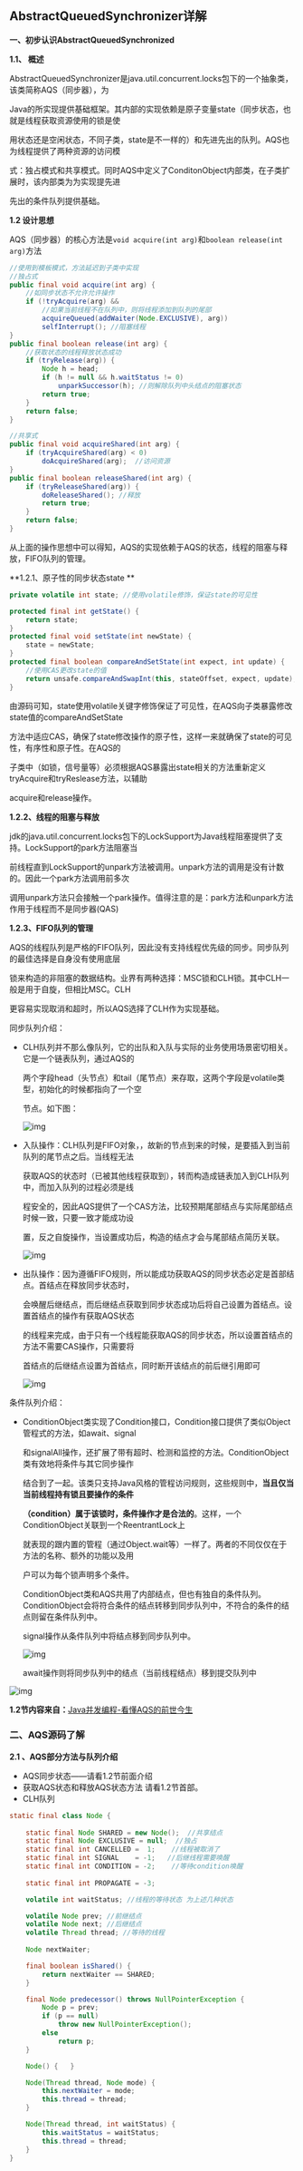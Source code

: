 ## AbstractQueuedSynchronizer详解

**一、初步认识AbstractQueuedSynchronized**

**1.1、 概述**

AbstractQueuedSynchronizer是java.util.concurrent.locks包下的一个抽象类，该类简称AQS（同步器），为

Java的所实现提供基础框架。其内部的实现依赖是原子变量state（同步状态，也就是线程获取资源使用的锁是使

用状态还是空闲状态，不同子类，state是不一样的）和先进先出的队列。AQS也为线程提供了两种资源的访问模

式：独占模式和共享模式。同时AQS中定义了ConditonObject内部类，在子类扩展时，该内部类为为实现提先进

先出的条件队列提供基础。

**1.2 设计思想**

AQS（同步器）的核心方法是`void acquire(int arg)`和`boolean release(int arg)`方法

```java
//使用到模板模式，方法延迟到子类中实现
//独占式
public final void acquire(int arg) {
    //如同步状态不允许允许操作
    if (!tryAcquire(arg) && 
        //如果当前线程不在队列中，则将线程添加到队列的尾部
        acquireQueued(addWaiter(Node.EXCLUSIVE), arg))
        selfInterrupt(); //阻塞线程
}
public final boolean release(int arg) {
    //获取状态的线程释放状态成功
    if (tryRelease(arg)) {
        Node h = head;
        if (h != null && h.waitStatus != 0)
            unparkSuccessor(h); //则解除队列中头结点的阻塞状态
        return true;
    }
    return false;
}

//共享式
public final void acquireShared(int arg) {
    if (tryAcquireShared(arg) < 0)
        doAcquireShared(arg);  //访问资源
}
public final boolean releaseShared(int arg) {
    if (tryReleaseShared(arg)) {
        doReleaseShared(); //释放
        return true;
    }
    return false;
}
```

从上面的操作思想中可以得知，AQS的实现依赖于AQS的状态，线程的阻塞与释放，FIFO队列的管理。

**1.2.1、原子性的同步状态state **

```java
private volatile int state; //使用volatile修饰，保证state的可见性

protected final int getState() {
    return state;
}
protected final void setState(int newState) {
    state = newState;
}
protected final boolean compareAndSetState(int expect, int update) {
    //使用CAS更改state的值
    return unsafe.compareAndSwapInt(this, stateOffset, expect, update); //保证原子性
}
```

由源码可知，state使用volatile关键字修饰保证了可见性，在AQS向子类暴露修改state值的compareAndSetState

方法中适应CAS，确保了state修改操作的原子性，这样一来就确保了state的可见性，有序性和原子性。在AQS的

子类中（如锁，信号量等）必须根据AQS暴露出state相关的方法重新定义tryAcquire和tryReslease方法，以辅助

acquire和release操作。

**1.2.2、线程的阻塞与释放**

jdk的java.util.concurrent.locks包下的LockSupport为Java线程阻塞提供了支持。LockSupport的park方法阻塞当

前线程直到LockSupport的unpark方法被调用。unpark方法的调用是没有计数的。因此一个park方法调用前多次

调用unpark方法只会接触一个park操作。值得注意的是：park方法和unpark方法作用于线程而不是同步器(QAS)

**1.2.3、FIFO队列的管理**

AQS的线程队列是严格的FIFO队列，因此没有支持线程优先级的同步。同步队列的最佳选择是自身没有使用底层

锁来构造的非阻塞的数据结构。业界有两种选择：MSC锁和CLH锁。其中CLH一般是用于自旋，但相比MSC。CLH

更容易实现取消和超时，所以AQS选择了CLH作为实现基础。

同步队列介绍：

* CLH队列并不那么像队列，它的出队和入队与实际的业务使用场景密切相关。它是一个链表队列，通过AQS的

  两个字段head（头节点）和tail（尾节点）来存取，这两个字段是volatile类型，初始化的时候都指向了一个空

  节点。如下图：

  ![img](https://images2018.cnblogs.com/blog/289599/201808/289599-20180812201948093-418701167.png)

* 入队操作：CLH队列是FIFO对象，，故新的节点到来的时候，是要插入到当前队列的尾节点之后。当线程无法

  获取AQS的状态时（已被其他线程获取到），转而构造成链表加入到CLH队列中，而加入队列的过程必须是线

  程安全的，因此AQS提供了一个CAS方法，比较预期尾部结点与实际尾部结点时候一致，只要一致才能成功设

  置，反之自旋操作，当设置成功后，构造的结点才会与尾部结点简历关联。

  ![img](https://images2018.cnblogs.com/blog/289599/201808/289599-20180812202051742-1948605021.png)

* 出队操作：因为遵循FIFO规则，所以能成功获取AQS的同步状态必定是首部结点。首结点在释放同步状态时，

  会唤醒后继结点，而后继结点获取到同步状态成功后将自己设置为首结点。设置首结点的操作有获取AQS状态

  的线程来完成，由于只有一个线程能获取AQS的同步状态，所以设置首结点的方法不需要CAS操作，只需要将

  首结点的后继结点设置为首结点，同时断开该结点的前后继引用即可

  ![img](https://images2018.cnblogs.com/blog/289599/201808/289599-20180812202637706-938220186.png)

条件队列介绍：

* ConditionObject类实现了Condition接口，Condition接口提供了类似Object管程式的方法，如await、signal

  和signalAll操作，还扩展了带有超时、检测和监控的方法。ConditionObject类有效地将条件与其它同步操作

  结合到了一起。该类只支持Java风格的管程访问规则，这些规则中，**当且仅当当前线程持有锁且要操作的条件**

  **（condition）属于该锁时，条件操作才是合法的**。这样，一个ConditionObject关联到一个ReentrantLock上

  就表现的跟内置的管程（通过Object.wait等）一样了。两者的不同仅仅在于方法的名称、额外的功能以及用

  户可以为每个锁声明多个条件。

  ConditionObject类和AQS共用了内部结点，但也有独自的条件队列。ConditionObject会将符合条件的结点转移到同步队列中，不符合的条件的结点则留在条件队列中。

  signal操作从条件队列中将结点移到同步队列中。

  ![img](https://images2018.cnblogs.com/blog/289599/201808/289599-20180812202850477-387948953.png)

  await操作则将同步队列中的结点（当前线程结点）移到提交队列中

![img](https://images2018.cnblogs.com/blog/289599/201808/289599-20180812202959032-1029783103.png)



**1.2节内容来自：**<a href="https://www.cnblogs.com/iou123lg/p/9464385.html">[Java并发编程-看懂AQS的前世今生](https://www.cnblogs.com/iou123lg/p/9464385.html)</a>



### 二、AQS源码了解

**2.1 、AQS部分方法与队列介绍**

* AQS同步状态——请看1.2节前面介绍
* 获取AQS状态和释放AQS状态方法  请看1.2节首部。
* CLH队列

```java
static final class Node {
   
    static final Node SHARED = new Node();  //共享结点
    static final Node EXCLUSIVE = null;  //独占
    static final int CANCELLED =  1;    //线程被取消了
    static final int SIGNAL    = -1;   //后继线程需要唤醒
    static final int CONDITION = -2;	//等待condition唤醒
   
    static final int PROPAGATE = -3;

    volatile int waitStatus; //线程的等待状态 为上述几种状态

    volatile Node prev; //前继结点
    volatile Node next; //后继结点
    volatile Thread thread; //等待的线程
    
    Node nextWaiter;

    final boolean isShared() {
        return nextWaiter == SHARED;
    }

    final Node predecessor() throws NullPointerException {
        Node p = prev;
        if (p == null)
            throw new NullPointerException();
        else
            return p;
    }

    Node() {   }

    Node(Thread thread, Node mode) {    
        this.nextWaiter = mode;
        this.thread = thread;
    }

    Node(Thread thread, int waitStatus) {
        this.waitStatus = waitStatus;
        this.thread = thread;
    }
}
```

